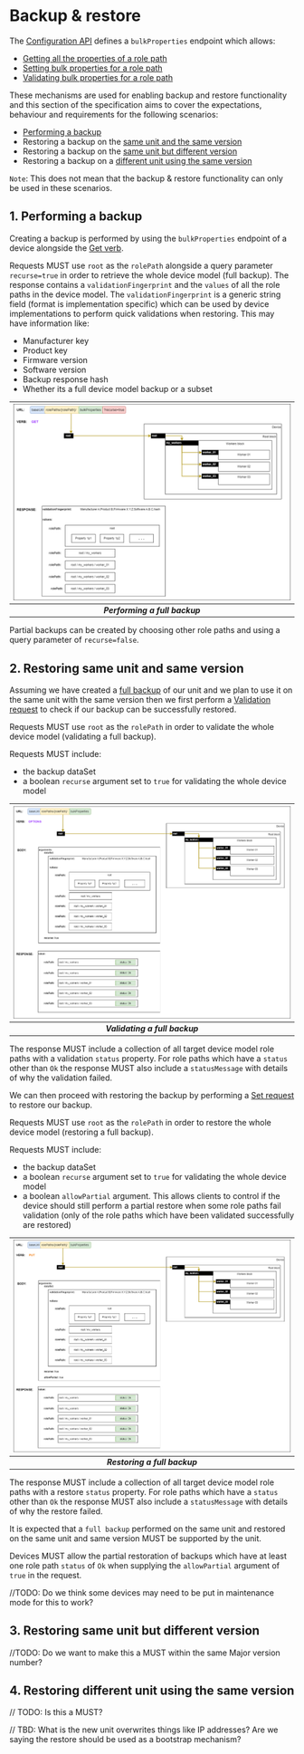 # Backup & restore

The [Configuration API](https://specs.amwa.tv/is-14/branches/v1.0-dev/APIs/ConfigurationAPI.html) defines a `bulkProperties` endpoint which allows:

- [Getting all the properties of a role path](https://specs.amwa.tv/is-14/branches/v1.0-dev/docs/API_requests.html#getting-all-the-properties-of-a-role-path)
- [Setting bulk properties for a role path](https://specs.amwa.tv/is-14/branches/v1.0-dev/docs/API_requests.html#setting-bulk-properties-for-a-role-path)
- [Validating bulk properties for a role path](https://specs.amwa.tv/is-14/branches/v1.0-dev/docs/API_requests.html#validating-bulk-properties-for-a-role-path)

These mechanisms are used for enabling backup and restore functionality and this section of the specification aims to cover the expectations, behaviour and requirements for the following scenarios:

- [Performing a backup](#1-performing-a-backup)
- Restoring a backup on the [same unit and the same version](#2-restoring-same-unit-and-same-version)
- Restoring a backup on the [same unit but different version](#3-restoring-same-unit-but-different-version)
- Restoring a backup on a [different unit using the same version](#4-restoring-different-unit-using-the-same-version)

`Note`: This does not mean that the backup & restore functionality can only be used in these scenarios.

## 1. Performing a backup

Creating a backup is performed by using the `bulkProperties` endpoint of a device alongside the [Get verb](https://specs.amwa.tv/is-14/branches/v1.0-dev/docs/API_requests.html#getting-all-the-properties-of-a-role-path).

Requests MUST use `root` as the `rolePath` alongside a query parameter `recurse=true` in order to retrieve the whole device model (full backup). The response contains a `validationFingerprint` and the `values` of all the role paths in the device model.
The `validationFingerprint` is a generic string field (format is implementation specific) which can be used by device implementations to perform quick validations when restoring. This may have information like:

- Manufacturer key
- Product key
- Firmware version
- Software version
- Backup response hash
- Whether its a full device model backup or a subset

| ![Performing a full backup](images/performing-full-backup.png) |
|:--:|
| _**Performing a full backup**_ |

Partial backups can be created by choosing other role paths and using a query parameter of `recurse=false`.

## 2. Restoring same unit and same version

Assuming we have created a [full backup](#1-performing-a-backup) of our unit and we plan to use it on the same unit with the same version then we first perform a [Validation request](https://specs.amwa.tv/is-14/branches/v1.0-dev/docs/API_requests.html#validating-bulk-properties-for-a-role-path) to check if our backup can be successfully restored.

Requests MUST use `root` as the `rolePath` in order to validate the whole device model (validating a full backup).

Requests MUST include:

- the backup dataSet
- a boolean `recurse` argument set to `true` for validating the whole device model

| ![Validating a full backup](images/validating-full-backup.png) |
|:--:|
| _**Validating a full backup**_ |

The response MUST include a collection of all target device model role paths with a validation `status` property. For role paths which have a `status` other than `Ok` the response MUST also include a `statusMessage` with details of why the validation failed.

We can then proceed with restoring the backup by performing a [Set request](https://specs.amwa.tv/is-14/branches/v1.0-dev/docs/API_requests.html#validating-bulk-properties-for-a-role-path) to restore our backup.

Requests MUST use `root` as the `rolePath` in order to restore the whole device model (restoring a full backup).

Requests MUST include:

- the backup dataSet
- a boolean `recurse` argument set to `true` for validating the whole device model
- a boolean `allowPartial` argument. This allows clients to control if the device should still perform a partial restore when some role paths fail validation (only of the role paths which have been validated successfully are restored)

| ![Restoring a full backup](images/restoring-full-backup.png) |
|:--:|
| _**Restoring a full backup**_ |

The response MUST include a collection of all target device model role paths with a restore `status` property. For role paths which have a `status` other than `Ok` the response MUST also include a `statusMessage` with details of why the restore failed.

It is expected that a `full backup` performed on the same unit and restored on the same unit and same version MUST be supported by the unit.

Devices MUST allow the partial restoration of backups which have at least one role path `status` of `Ok` when supplying the `allowPartial` argument of `true` in the request.

//TODO: Do we think some devices may need to be put in maintenance mode for this to work?

## 3. Restoring same unit but different version

//TODO: Do we want to make this a MUST within the same Major version number?

## 4. Restoring different unit using the same version

// TODO: Is this a MUST?

// TBD: What is the new unit overwrites things like IP addresses? Are we saying the restore should be used as a bootstrap mechanism?
